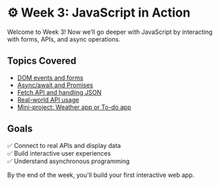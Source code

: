 # ⚙️ Week 3: JavaScript in Action

Welcome to Week 3! Now we’ll go deeper with JavaScript by interacting with forms, APIs, and async operations.

## Topics Covered

- [DOM events and forms](./01-dom-events)
- [Async/await and Promises](./02-promises-async-await)
- [Fetch API and handling JSON](./03-fetch-api)
- [Real-world API usage](./04-practical-api)
- [Mini-project: Weather app or To-do app](./05-practical-projects)

## Goals

✅ Connect to real APIs and display data  
✅ Build interactive user experiences  
✅ Understand asynchronous programming

By the end of the week, you'll build your first interactive web app.
